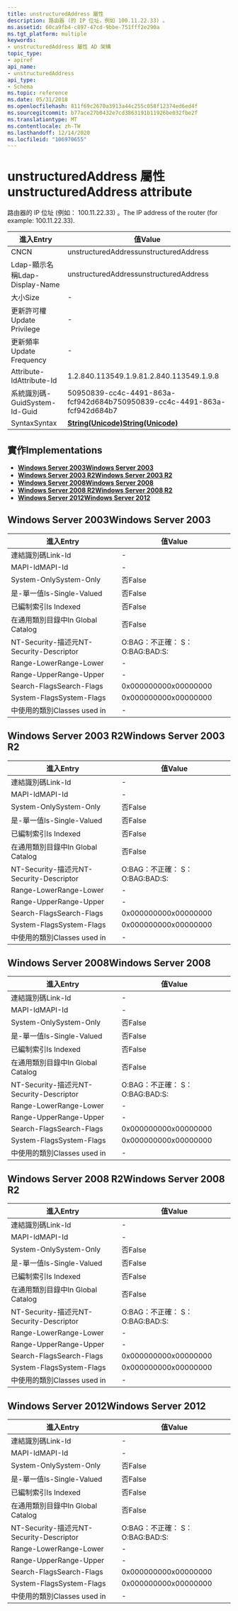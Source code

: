 ```yaml
---
title: unstructuredAddress 屬性
description: 路由器 (的 IP 位址，例如 100.11.22.33) 。
ms.assetid: 60ca9fb4-c897-47cd-9bbe-751fff2e290a
ms.tgt_platform: multiple
keywords:
- unstructuredAddress 屬性 AD 架構
topic_type:
- apiref
api_name:
- unstructuredAddress
api_type:
- Schema
ms.topic: reference
ms.date: 05/31/2018
ms.openlocfilehash: 811f69c2670a3913a44c255c058f12374ed6ed4f
ms.sourcegitcommit: b77ace27b0432e7cd3863191b11926be032fbe2f
ms.translationtype: MT
ms.contentlocale: zh-TW
ms.lasthandoff: 12/14/2020
ms.locfileid: "106970655"
---
```

# <a name="unstructuredaddress-attribute"></a><span data-ttu-id="835f9-104">unstructuredAddress 屬性</span><span class="sxs-lookup"><span data-stu-id="835f9-104">unstructuredAddress attribute</span></span>

<span data-ttu-id="835f9-105">路由器的 IP 位址 (例如： 100.11.22.33) 。</span><span class="sxs-lookup"><span data-stu-id="835f9-105">The IP address of the router (for example: 100.11.22.33).</span></span>



| <span data-ttu-id="835f9-106">進入</span><span class="sxs-lookup"><span data-stu-id="835f9-106">Entry</span></span> | <span data-ttu-id="835f9-107">值</span><span class="sxs-lookup"><span data-stu-id="835f9-107">Value</span></span> |
|-------------------|---------------------------------------------|
| <span data-ttu-id="835f9-108">CN</span><span class="sxs-lookup"><span data-stu-id="835f9-108">CN</span></span>                | <span data-ttu-id="835f9-109">unstructuredAddress</span><span class="sxs-lookup"><span data-stu-id="835f9-109">unstructuredAddress</span></span>                         |
| <span data-ttu-id="835f9-110">Ldap-顯示名稱</span><span class="sxs-lookup"><span data-stu-id="835f9-110">Ldap-Display-Name</span></span> | <span data-ttu-id="835f9-111">unstructuredAddress</span><span class="sxs-lookup"><span data-stu-id="835f9-111">unstructuredAddress</span></span>                         |
| <span data-ttu-id="835f9-112">大小</span><span class="sxs-lookup"><span data-stu-id="835f9-112">Size</span></span>              | \-                                          |
| <span data-ttu-id="835f9-113">更新許可權</span><span class="sxs-lookup"><span data-stu-id="835f9-113">Update Privilege</span></span>  | \-                                          |
| <span data-ttu-id="835f9-114">更新頻率</span><span class="sxs-lookup"><span data-stu-id="835f9-114">Update Frequency</span></span>  | \-                                          |
| <span data-ttu-id="835f9-115">Attribute-Id</span><span class="sxs-lookup"><span data-stu-id="835f9-115">Attribute-Id</span></span>      | <span data-ttu-id="835f9-116">1.2.840.113549.1.9.8</span><span class="sxs-lookup"><span data-stu-id="835f9-116">1.2.840.113549.1.9.8</span></span>                        |
| <span data-ttu-id="835f9-117">系統識別碼-Guid</span><span class="sxs-lookup"><span data-stu-id="835f9-117">System-Id-Guid</span></span>    | <span data-ttu-id="835f9-118">50950839-cc4c-4491-863a-fcf942d684b7</span><span class="sxs-lookup"><span data-stu-id="835f9-118">50950839-cc4c-4491-863a-fcf942d684b7</span></span>        |
| <span data-ttu-id="835f9-119">Syntax</span><span class="sxs-lookup"><span data-stu-id="835f9-119">Syntax</span></span>            | [<span data-ttu-id="835f9-120">**String(Unicode)**</span><span class="sxs-lookup"><span data-stu-id="835f9-120">**String(Unicode)**</span></span>](s-string-unicode.md) |



## <a name="implementations"></a><span data-ttu-id="835f9-121">實作</span><span class="sxs-lookup"><span data-stu-id="835f9-121">Implementations</span></span>

-   [<span data-ttu-id="835f9-122">**Windows Server 2003**</span><span class="sxs-lookup"><span data-stu-id="835f9-122">**Windows Server 2003**</span></span>](#windows-server-2003)
-   [<span data-ttu-id="835f9-123">**Windows Server 2003 R2**</span><span class="sxs-lookup"><span data-stu-id="835f9-123">**Windows Server 2003 R2**</span></span>](#windows-server-2003-r2)
-   [<span data-ttu-id="835f9-124">**Windows Server 2008**</span><span class="sxs-lookup"><span data-stu-id="835f9-124">**Windows Server 2008**</span></span>](#windows-server-2008)
-   [<span data-ttu-id="835f9-125">**Windows Server 2008 R2**</span><span class="sxs-lookup"><span data-stu-id="835f9-125">**Windows Server 2008 R2**</span></span>](#windows-server-2008-r2)
-   [<span data-ttu-id="835f9-126">**Windows Server 2012**</span><span class="sxs-lookup"><span data-stu-id="835f9-126">**Windows Server 2012**</span></span>](#windows-server-2012)

## <a name="windows-server-2003"></a><span data-ttu-id="835f9-127">Windows Server 2003</span><span class="sxs-lookup"><span data-stu-id="835f9-127">Windows Server 2003</span></span>



| <span data-ttu-id="835f9-128">進入</span><span class="sxs-lookup"><span data-stu-id="835f9-128">Entry</span></span> | <span data-ttu-id="835f9-129">值</span><span class="sxs-lookup"><span data-stu-id="835f9-129">Value</span></span> |
|------------------------|--------------|
| <span data-ttu-id="835f9-130">連結識別碼</span><span class="sxs-lookup"><span data-stu-id="835f9-130">Link-Id</span></span>                | \-           |
| <span data-ttu-id="835f9-131">MAPI-Id</span><span class="sxs-lookup"><span data-stu-id="835f9-131">MAPI-Id</span></span>                | \-           |
| <span data-ttu-id="835f9-132">System-Only</span><span class="sxs-lookup"><span data-stu-id="835f9-132">System-Only</span></span>            | <span data-ttu-id="835f9-133">否</span><span class="sxs-lookup"><span data-stu-id="835f9-133">False</span></span>        |
| <span data-ttu-id="835f9-134">是-單一值</span><span class="sxs-lookup"><span data-stu-id="835f9-134">Is-Single-Valued</span></span>       | <span data-ttu-id="835f9-135">否</span><span class="sxs-lookup"><span data-stu-id="835f9-135">False</span></span>        |
| <span data-ttu-id="835f9-136">已編制索引</span><span class="sxs-lookup"><span data-stu-id="835f9-136">Is Indexed</span></span>             | <span data-ttu-id="835f9-137">否</span><span class="sxs-lookup"><span data-stu-id="835f9-137">False</span></span>        |
| <span data-ttu-id="835f9-138">在通用類別目錄中</span><span class="sxs-lookup"><span data-stu-id="835f9-138">In Global Catalog</span></span>      | <span data-ttu-id="835f9-139">否</span><span class="sxs-lookup"><span data-stu-id="835f9-139">False</span></span>        |
| <span data-ttu-id="835f9-140">NT-Security-描述元</span><span class="sxs-lookup"><span data-stu-id="835f9-140">NT-Security-Descriptor</span></span> | <span data-ttu-id="835f9-141">O:BAG：不正確： S：</span><span class="sxs-lookup"><span data-stu-id="835f9-141">O:BAG:BAD:S:</span></span> |
| <span data-ttu-id="835f9-142">Range-Lower</span><span class="sxs-lookup"><span data-stu-id="835f9-142">Range-Lower</span></span>            | \-           |
| <span data-ttu-id="835f9-143">Range-Upper</span><span class="sxs-lookup"><span data-stu-id="835f9-143">Range-Upper</span></span>            | \-           |
| <span data-ttu-id="835f9-144">Search-Flags</span><span class="sxs-lookup"><span data-stu-id="835f9-144">Search-Flags</span></span>           | <span data-ttu-id="835f9-145">0x00000000</span><span class="sxs-lookup"><span data-stu-id="835f9-145">0x00000000</span></span>   |
| <span data-ttu-id="835f9-146">System-Flags</span><span class="sxs-lookup"><span data-stu-id="835f9-146">System-Flags</span></span>           | <span data-ttu-id="835f9-147">0x00000000</span><span class="sxs-lookup"><span data-stu-id="835f9-147">0x00000000</span></span>   |
| <span data-ttu-id="835f9-148">中使用的類別</span><span class="sxs-lookup"><span data-stu-id="835f9-148">Classes used in</span></span>        | \-           |



## <a name="windows-server-2003-r2"></a><span data-ttu-id="835f9-149">Windows Server 2003 R2</span><span class="sxs-lookup"><span data-stu-id="835f9-149">Windows Server 2003 R2</span></span>



| <span data-ttu-id="835f9-150">進入</span><span class="sxs-lookup"><span data-stu-id="835f9-150">Entry</span></span> | <span data-ttu-id="835f9-151">值</span><span class="sxs-lookup"><span data-stu-id="835f9-151">Value</span></span> |
|------------------------|--------------|
| <span data-ttu-id="835f9-152">連結識別碼</span><span class="sxs-lookup"><span data-stu-id="835f9-152">Link-Id</span></span>                | \-           |
| <span data-ttu-id="835f9-153">MAPI-Id</span><span class="sxs-lookup"><span data-stu-id="835f9-153">MAPI-Id</span></span>                | \-           |
| <span data-ttu-id="835f9-154">System-Only</span><span class="sxs-lookup"><span data-stu-id="835f9-154">System-Only</span></span>            | <span data-ttu-id="835f9-155">否</span><span class="sxs-lookup"><span data-stu-id="835f9-155">False</span></span>        |
| <span data-ttu-id="835f9-156">是-單一值</span><span class="sxs-lookup"><span data-stu-id="835f9-156">Is-Single-Valued</span></span>       | <span data-ttu-id="835f9-157">否</span><span class="sxs-lookup"><span data-stu-id="835f9-157">False</span></span>        |
| <span data-ttu-id="835f9-158">已編制索引</span><span class="sxs-lookup"><span data-stu-id="835f9-158">Is Indexed</span></span>             | <span data-ttu-id="835f9-159">否</span><span class="sxs-lookup"><span data-stu-id="835f9-159">False</span></span>        |
| <span data-ttu-id="835f9-160">在通用類別目錄中</span><span class="sxs-lookup"><span data-stu-id="835f9-160">In Global Catalog</span></span>      | <span data-ttu-id="835f9-161">否</span><span class="sxs-lookup"><span data-stu-id="835f9-161">False</span></span>        |
| <span data-ttu-id="835f9-162">NT-Security-描述元</span><span class="sxs-lookup"><span data-stu-id="835f9-162">NT-Security-Descriptor</span></span> | <span data-ttu-id="835f9-163">O:BAG：不正確： S：</span><span class="sxs-lookup"><span data-stu-id="835f9-163">O:BAG:BAD:S:</span></span> |
| <span data-ttu-id="835f9-164">Range-Lower</span><span class="sxs-lookup"><span data-stu-id="835f9-164">Range-Lower</span></span>            | \-           |
| <span data-ttu-id="835f9-165">Range-Upper</span><span class="sxs-lookup"><span data-stu-id="835f9-165">Range-Upper</span></span>            | \-           |
| <span data-ttu-id="835f9-166">Search-Flags</span><span class="sxs-lookup"><span data-stu-id="835f9-166">Search-Flags</span></span>           | <span data-ttu-id="835f9-167">0x00000000</span><span class="sxs-lookup"><span data-stu-id="835f9-167">0x00000000</span></span>   |
| <span data-ttu-id="835f9-168">System-Flags</span><span class="sxs-lookup"><span data-stu-id="835f9-168">System-Flags</span></span>           | <span data-ttu-id="835f9-169">0x00000000</span><span class="sxs-lookup"><span data-stu-id="835f9-169">0x00000000</span></span>   |
| <span data-ttu-id="835f9-170">中使用的類別</span><span class="sxs-lookup"><span data-stu-id="835f9-170">Classes used in</span></span>        | \-           |



## <a name="windows-server-2008"></a><span data-ttu-id="835f9-171">Windows Server 2008</span><span class="sxs-lookup"><span data-stu-id="835f9-171">Windows Server 2008</span></span>



| <span data-ttu-id="835f9-172">進入</span><span class="sxs-lookup"><span data-stu-id="835f9-172">Entry</span></span> | <span data-ttu-id="835f9-173">值</span><span class="sxs-lookup"><span data-stu-id="835f9-173">Value</span></span> |
|------------------------|--------------|
| <span data-ttu-id="835f9-174">連結識別碼</span><span class="sxs-lookup"><span data-stu-id="835f9-174">Link-Id</span></span>                | \-           |
| <span data-ttu-id="835f9-175">MAPI-Id</span><span class="sxs-lookup"><span data-stu-id="835f9-175">MAPI-Id</span></span>                | \-           |
| <span data-ttu-id="835f9-176">System-Only</span><span class="sxs-lookup"><span data-stu-id="835f9-176">System-Only</span></span>            | <span data-ttu-id="835f9-177">否</span><span class="sxs-lookup"><span data-stu-id="835f9-177">False</span></span>        |
| <span data-ttu-id="835f9-178">是-單一值</span><span class="sxs-lookup"><span data-stu-id="835f9-178">Is-Single-Valued</span></span>       | <span data-ttu-id="835f9-179">否</span><span class="sxs-lookup"><span data-stu-id="835f9-179">False</span></span>        |
| <span data-ttu-id="835f9-180">已編制索引</span><span class="sxs-lookup"><span data-stu-id="835f9-180">Is Indexed</span></span>             | <span data-ttu-id="835f9-181">否</span><span class="sxs-lookup"><span data-stu-id="835f9-181">False</span></span>        |
| <span data-ttu-id="835f9-182">在通用類別目錄中</span><span class="sxs-lookup"><span data-stu-id="835f9-182">In Global Catalog</span></span>      | <span data-ttu-id="835f9-183">否</span><span class="sxs-lookup"><span data-stu-id="835f9-183">False</span></span>        |
| <span data-ttu-id="835f9-184">NT-Security-描述元</span><span class="sxs-lookup"><span data-stu-id="835f9-184">NT-Security-Descriptor</span></span> | <span data-ttu-id="835f9-185">O:BAG：不正確： S：</span><span class="sxs-lookup"><span data-stu-id="835f9-185">O:BAG:BAD:S:</span></span> |
| <span data-ttu-id="835f9-186">Range-Lower</span><span class="sxs-lookup"><span data-stu-id="835f9-186">Range-Lower</span></span>            | \-           |
| <span data-ttu-id="835f9-187">Range-Upper</span><span class="sxs-lookup"><span data-stu-id="835f9-187">Range-Upper</span></span>            | \-           |
| <span data-ttu-id="835f9-188">Search-Flags</span><span class="sxs-lookup"><span data-stu-id="835f9-188">Search-Flags</span></span>           | <span data-ttu-id="835f9-189">0x00000000</span><span class="sxs-lookup"><span data-stu-id="835f9-189">0x00000000</span></span>   |
| <span data-ttu-id="835f9-190">System-Flags</span><span class="sxs-lookup"><span data-stu-id="835f9-190">System-Flags</span></span>           | <span data-ttu-id="835f9-191">0x00000000</span><span class="sxs-lookup"><span data-stu-id="835f9-191">0x00000000</span></span>   |
| <span data-ttu-id="835f9-192">中使用的類別</span><span class="sxs-lookup"><span data-stu-id="835f9-192">Classes used in</span></span>        | \-           |



## <a name="windows-server-2008-r2"></a><span data-ttu-id="835f9-193">Windows Server 2008 R2</span><span class="sxs-lookup"><span data-stu-id="835f9-193">Windows Server 2008 R2</span></span>



| <span data-ttu-id="835f9-194">進入</span><span class="sxs-lookup"><span data-stu-id="835f9-194">Entry</span></span> | <span data-ttu-id="835f9-195">值</span><span class="sxs-lookup"><span data-stu-id="835f9-195">Value</span></span> |
|------------------------|--------------|
| <span data-ttu-id="835f9-196">連結識別碼</span><span class="sxs-lookup"><span data-stu-id="835f9-196">Link-Id</span></span>                | \-           |
| <span data-ttu-id="835f9-197">MAPI-Id</span><span class="sxs-lookup"><span data-stu-id="835f9-197">MAPI-Id</span></span>                | \-           |
| <span data-ttu-id="835f9-198">System-Only</span><span class="sxs-lookup"><span data-stu-id="835f9-198">System-Only</span></span>            | <span data-ttu-id="835f9-199">否</span><span class="sxs-lookup"><span data-stu-id="835f9-199">False</span></span>        |
| <span data-ttu-id="835f9-200">是-單一值</span><span class="sxs-lookup"><span data-stu-id="835f9-200">Is-Single-Valued</span></span>       | <span data-ttu-id="835f9-201">否</span><span class="sxs-lookup"><span data-stu-id="835f9-201">False</span></span>        |
| <span data-ttu-id="835f9-202">已編制索引</span><span class="sxs-lookup"><span data-stu-id="835f9-202">Is Indexed</span></span>             | <span data-ttu-id="835f9-203">否</span><span class="sxs-lookup"><span data-stu-id="835f9-203">False</span></span>        |
| <span data-ttu-id="835f9-204">在通用類別目錄中</span><span class="sxs-lookup"><span data-stu-id="835f9-204">In Global Catalog</span></span>      | <span data-ttu-id="835f9-205">否</span><span class="sxs-lookup"><span data-stu-id="835f9-205">False</span></span>        |
| <span data-ttu-id="835f9-206">NT-Security-描述元</span><span class="sxs-lookup"><span data-stu-id="835f9-206">NT-Security-Descriptor</span></span> | <span data-ttu-id="835f9-207">O:BAG：不正確： S：</span><span class="sxs-lookup"><span data-stu-id="835f9-207">O:BAG:BAD:S:</span></span> |
| <span data-ttu-id="835f9-208">Range-Lower</span><span class="sxs-lookup"><span data-stu-id="835f9-208">Range-Lower</span></span>            | \-           |
| <span data-ttu-id="835f9-209">Range-Upper</span><span class="sxs-lookup"><span data-stu-id="835f9-209">Range-Upper</span></span>            | \-           |
| <span data-ttu-id="835f9-210">Search-Flags</span><span class="sxs-lookup"><span data-stu-id="835f9-210">Search-Flags</span></span>           | <span data-ttu-id="835f9-211">0x00000000</span><span class="sxs-lookup"><span data-stu-id="835f9-211">0x00000000</span></span>   |
| <span data-ttu-id="835f9-212">System-Flags</span><span class="sxs-lookup"><span data-stu-id="835f9-212">System-Flags</span></span>           | <span data-ttu-id="835f9-213">0x00000000</span><span class="sxs-lookup"><span data-stu-id="835f9-213">0x00000000</span></span>   |
| <span data-ttu-id="835f9-214">中使用的類別</span><span class="sxs-lookup"><span data-stu-id="835f9-214">Classes used in</span></span>        | \-           |



## <a name="windows-server-2012"></a><span data-ttu-id="835f9-215">Windows Server 2012</span><span class="sxs-lookup"><span data-stu-id="835f9-215">Windows Server 2012</span></span>



| <span data-ttu-id="835f9-216">進入</span><span class="sxs-lookup"><span data-stu-id="835f9-216">Entry</span></span> | <span data-ttu-id="835f9-217">值</span><span class="sxs-lookup"><span data-stu-id="835f9-217">Value</span></span> |
|------------------------|--------------|
| <span data-ttu-id="835f9-218">連結識別碼</span><span class="sxs-lookup"><span data-stu-id="835f9-218">Link-Id</span></span>                | \-           |
| <span data-ttu-id="835f9-219">MAPI-Id</span><span class="sxs-lookup"><span data-stu-id="835f9-219">MAPI-Id</span></span>                | \-           |
| <span data-ttu-id="835f9-220">System-Only</span><span class="sxs-lookup"><span data-stu-id="835f9-220">System-Only</span></span>            | <span data-ttu-id="835f9-221">否</span><span class="sxs-lookup"><span data-stu-id="835f9-221">False</span></span>        |
| <span data-ttu-id="835f9-222">是-單一值</span><span class="sxs-lookup"><span data-stu-id="835f9-222">Is-Single-Valued</span></span>       | <span data-ttu-id="835f9-223">否</span><span class="sxs-lookup"><span data-stu-id="835f9-223">False</span></span>        |
| <span data-ttu-id="835f9-224">已編制索引</span><span class="sxs-lookup"><span data-stu-id="835f9-224">Is Indexed</span></span>             | <span data-ttu-id="835f9-225">否</span><span class="sxs-lookup"><span data-stu-id="835f9-225">False</span></span>        |
| <span data-ttu-id="835f9-226">在通用類別目錄中</span><span class="sxs-lookup"><span data-stu-id="835f9-226">In Global Catalog</span></span>      | <span data-ttu-id="835f9-227">否</span><span class="sxs-lookup"><span data-stu-id="835f9-227">False</span></span>        |
| <span data-ttu-id="835f9-228">NT-Security-描述元</span><span class="sxs-lookup"><span data-stu-id="835f9-228">NT-Security-Descriptor</span></span> | <span data-ttu-id="835f9-229">O:BAG：不正確： S：</span><span class="sxs-lookup"><span data-stu-id="835f9-229">O:BAG:BAD:S:</span></span> |
| <span data-ttu-id="835f9-230">Range-Lower</span><span class="sxs-lookup"><span data-stu-id="835f9-230">Range-Lower</span></span>            | \-           |
| <span data-ttu-id="835f9-231">Range-Upper</span><span class="sxs-lookup"><span data-stu-id="835f9-231">Range-Upper</span></span>            | \-           |
| <span data-ttu-id="835f9-232">Search-Flags</span><span class="sxs-lookup"><span data-stu-id="835f9-232">Search-Flags</span></span>           | <span data-ttu-id="835f9-233">0x00000000</span><span class="sxs-lookup"><span data-stu-id="835f9-233">0x00000000</span></span>   |
| <span data-ttu-id="835f9-234">System-Flags</span><span class="sxs-lookup"><span data-stu-id="835f9-234">System-Flags</span></span>           | <span data-ttu-id="835f9-235">0x00000000</span><span class="sxs-lookup"><span data-stu-id="835f9-235">0x00000000</span></span>   |
| <span data-ttu-id="835f9-236">中使用的類別</span><span class="sxs-lookup"><span data-stu-id="835f9-236">Classes used in</span></span>        | \-           |



 

 




